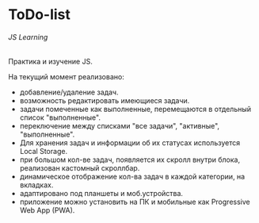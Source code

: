 # ToDo-list

###### JS Learning

Практика и изучение JS.

На текущий момент реализовано:

- добавление/удаление задач.
- возможность редактировать имеющиеся задачи.
- задачи помеченные как выполненные, перемещаются в отдельный список "выполненные".
- переключение между списками "все задачи", "активные", "выполненные".
- Для хранения задач и информации об их статусах используется Local Storage.
- при большом кол-ве задач, появляется их скролл внутри блока, реализован кастомный скроллбар.
- динамическое отображение кол-ва задач в каждой категории, на вкладках.
- адаптировано под планшеты и моб.устройства.
- приложение можно установить на ПК и мобильные как Progressive Web App (PWA).